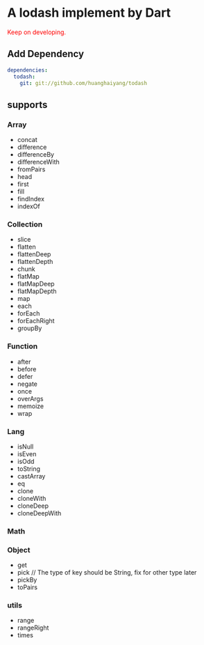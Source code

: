 # A lodash implement by Dart

<font style="color:red;"> Keep on developing. </font>  

## Add Dependency

```yaml
dependencies:
  todash:
    git: git://github.com/huanghaiyang/todash
```

## supports

### Array
+ concat
+ difference
+ differenceBy
+ differenceWith
+ fromPairs
+ head
+ first
+ fill
+ findIndex
+ indexOf

### Collection
+ slice
+ flatten
+ flattenDeep
+ flattenDepth
+ chunk
+ flatMap
+ flatMapDeep
+ flatMapDepth
+ map
+ each
+ forEach
+ forEachRight
+ groupBy

### Function
+ after
+ before
+ defer
+ negate
+ once
+ overArgs
+ memoize
+ wrap

### Lang
+ isNull
+ isEven
+ isOdd
+ toString
+ castArray
+ eq
+ clone
+ cloneWith
+ cloneDeep
+ cloneDeepWith

### Math

### Object
+ get
+ pick       // The type of key should be String, fix for other type later
+ pickBy
+ toPairs

### utils
+ range
+ rangeRight
+ times